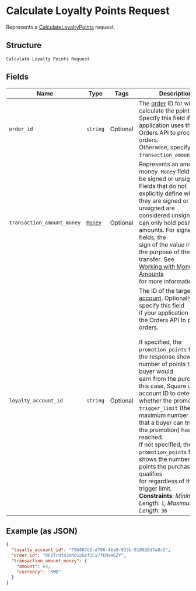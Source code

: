 
# Calculate Loyalty Points Request

Represents a [CalculateLoyaltyPoints](../../doc/api/loyalty.md#calculate-loyalty-points) request.

## Structure

`Calculate Loyalty Points Request`

## Fields

| Name | Type | Tags | Description |
|  --- | --- | --- | --- |
| `order_id` | `string` | Optional | The [order](entity:Order) ID for which to calculate the points.<br>Specify this field if your application uses the Orders API to process orders.<br>Otherwise, specify the `transaction_amount_money`. |
| `transaction_amount_money` | [`Money`](../../doc/models/money.md) | Optional | Represents an amount of money. `Money` fields can be signed or unsigned.<br>Fields that do not explicitly define whether they are signed or unsigned are<br>considered unsigned and can only hold positive amounts. For signed fields, the<br>sign of the value indicates the purpose of the money transfer. See<br>[Working with Monetary Amounts](https://developer.squareup.com/docs/build-basics/working-with-monetary-amounts)<br>for more information. |
| `loyalty_account_id` | `string` | Optional | The ID of the target [loyalty account](entity:LoyaltyAccount). Optionally specify this field<br>if your application uses the Orders API to process orders.<br><br>If specified, the `promotion_points` field in the response shows the number of points the buyer would<br>earn from the purchase. In this case, Square uses the account ID to determine whether the promotion's<br>`trigger_limit` (the maximum number of times that a buyer can trigger the promotion) has been reached.<br>If not specified, the `promotion_points` field shows the number of points the purchase qualifies<br>for regardless of the trigger limit.<br>**Constraints**: *Minimum Length*: `1`, *Maximum Length*: `36` |

## Example (as JSON)

```json
{
  "loyalty_account_id": "79b807d2-d786-46a9-933b-918028d7a8c5",
  "order_id": "RFZfrdtm3mhO1oGzf5Cx7fEMsmGZY",
  "transaction_amount_money": {
    "amount": 64,
    "currency": "KWD"
  }
}
```

